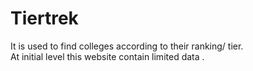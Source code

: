 # Tiertrek
It is used to find colleges according to their ranking/ tier.
<br>
At initial level this website contain limited data .
